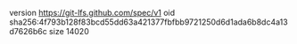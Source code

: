 version https://git-lfs.github.com/spec/v1
oid sha256:4f793b128f83bcd55dd63a421377fbfbb9721250d6d1ada6b8dc4a13d7626b6c
size 14020
